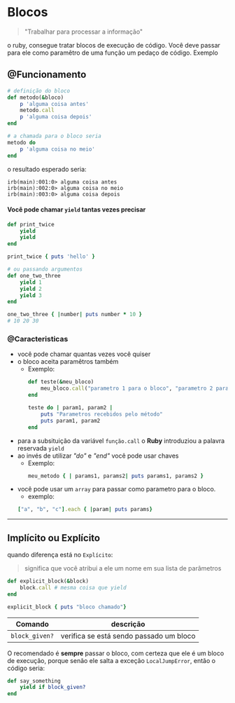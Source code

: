 # Blocos

> "Trabalhar para processar a informação"

o ruby, consegue tratar blocos de execução de código. Você deve passar para ele como paramêtro de uma função um pedaço de código. Exemplo

## @Funcionamento

```ruby
# definição do bloco
def metodo(&bloco)
    p 'alguma coisa antes'
    metodo.call
    p 'alguma coisa depois'
end

# a chamada para o bloco seria
metodo do 
    p 'alguma coisa no meio'
end
```

o resultado esperado seria:

```
irb(main):001:0> alguma coisa antes
irb(main):002:0> alguma coisa no meio
irb(main):003:0> alguma coisa depois
```

#### Você pode chamar `yield` tantas vezes precisar

```ruby
def print_twice
    yield
    yield
end

print_twice { puts 'hello' }

# ou passando argumentos
def one_two_three
    yield 1
    yield 2
    yield 3
end

one_two_three { |number| puts number * 10 }
# 10 20 30
```


### @Caracteristicas

* você pode chamar quantas vezes você quiser
* o bloco aceita paramêtros também
  * Exemplo: 
    ```ruby
    def teste(&meu_bloco)
        meu_bloco.call("parametro 1 para o bloco", "parametro 2 para o bloco")
    end

    teste do | param1, param2 |
        puts "Parametros recebidos pelo método"
        puts param1, param2
    end
    ```
* para a subsituição da variável `função.call` o __Ruby__ introduziou a palavra reservada `yield`
* ao invés de utilizar _"do"_ e _"end"_ você pode usar chaves
  * Exemplo:
    ```ruby
    meu_metodo { | params1, params2| puts params1, params2 }
    ```
* você pode usar um `array` para passar como parametro para o bloco.
  * exemplo:
  ```ruby
  ["a", "b", "c"].each { |param| puts params}
  ```

------------------

## Implícito ou Explícito

quando diferença está no `Explícito`:

> significa que você atribui a ele um nome em sua lista de parâmetros

```ruby
def explicit_block(&block)
    block.call # mesma coisa que yield
end

explicit_block { puts "bloco chamado"}
```

| Comando        | descrição                               |
| -------------- | --------------------------------------- |
| `block_given?` | verifica se está sendo passado um bloco |


O recomendado é __sempre__ passar o bloco, com certeza que ele é um bloco de execução, porque senão ele salta a exceção `LocalJumpError`, então o código seria:

```ruby
def say_something
    yield if block_given?
end
```
